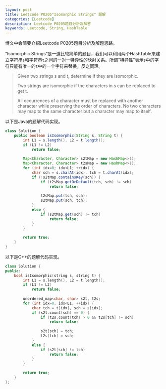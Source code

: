 ```yaml
---
layout: post
title: Leetcode P0205"Isomorphic Strings" 题解
categories: [Leetcode]
description: Leetcode P0205题目分析及解答
keywords: Leetcode, String, HashTable
---
```


博文中会简要介绍Leetcode P0205题目分析及解题思路。

“Isomorphic Strings”是一道比较简单的题目，我们可以利用两个HashTable来建立字符串`s`和字符串`t`之间的一对一特异性的映射关系。所谓“特异性”表示`s`中的字符只能有唯一的`t`中的一个字符来替换，反之同理。

> Given two strings s and t, determine if they are isomorphic.
> 
> Two strings are isomorphic if the characters in s can be replaced to get t.
> 
> All occurrences of a character must be replaced with another character while preserving the order of characters. No two characters may map to the same character but a character may map to itself.

以下是Java的题解代码实现。
```java
class Solution {
    public boolean isIsomorphic(String s, String t) {
        int L1 = s.length(), L2 = t.length();
        if (L1 != L2) 
            return false;
        
        Map<Character, Character> s2tMap = new HashMap<>();
        Map<Character, Character> t2sMap = new HashMap<>();
        for (int idx=0; idx<L1; ++idx) {
            char sch = s.charAt(idx), tch = t.charAt(idx);
            if (!s2tMap.containsKey(sch)) {
                if (t2sMap.getOrDefault(tch, sch) != sch)
                    return false;
                
                t2sMap.put(tch, sch);
                s2tMap.put(sch, tch);
            }
            else {
                if (s2tMap.get(sch) != tch)
                    return false;
            }
        }
        
        return true;
    }
}
```

以下是C++的题解代码实现。
```cpp
class Solution {
public:
    bool isIsomorphic(string s, string t) {
        int L1 = s.length(), L2 = t.length();
        if (L1 != L2)
            return false;
        
        unordered_map<char, char> s2t, t2s;
        for (int idx=0; idx<L1; ++idx) {
            char tch = t[idx], sch = s[idx];
            if (s2t.count(sch) == 0) {
                if (t2s.count(tch) > 0 && t2s[tch] != sch)
                    return false;
                
                s2t[sch] = tch;
                t2s[tch] = sch;
            }
            else {
                if (s2t[sch] != tch)
                    return false;
            }
        }
        
        return true;
    }
};
```